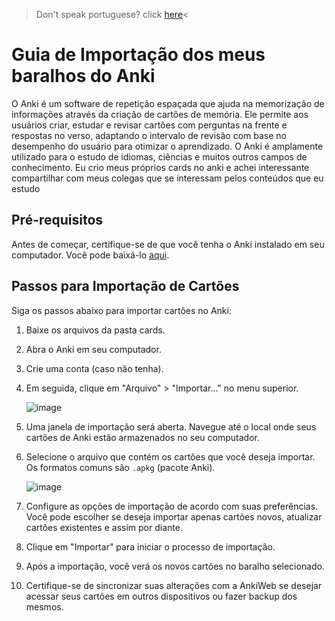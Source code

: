 >Don't speak portuguese? click [here](README-EN.md)<
# Guia de Importação dos meus baralhos do Anki

O Anki é um software de repetição espaçada que ajuda na memorização de informações através da criação de cartões de memória.
Ele permite aos usuários criar, estudar e revisar cartões com perguntas na frente e respostas no verso, adaptando o intervalo 
de revisão com base no desempenho do usuário para otimizar o aprendizado. O Anki é amplamente utilizado para o estudo de idiomas,
ciências e muitos outros campos de conhecimento. Eu crio meus próprios cards no anki e achei interessante compartilhar com meus colegas que 
se interessam pelos conteúdos que eu estudo

## Pré-requisitos

Antes de começar, certifique-se de que você tenha o Anki instalado em seu computador. Você pode baixá-lo [aqui](https://apps.ankiweb.net/).

## Passos para Importação de Cartões

Siga os passos abaixo para importar cartões no Anki:
1. Baixe os arquivos da pasta cards.

2. Abra o Anki em seu computador.

3. Crie uma conta (caso não tenha).
   
3. Em seguida, clique em "Arquivo" > "Importar..." no menu superior.

    ![image](https://github.com/vinimeneses/my-anki-decks/assets/142733323/544a4f1f-97d8-44f9-a160-7daf4cec8e30)

5. Uma janela de importação será aberta. Navegue até o local onde seus cartões de Anki estão armazenados no seu computador.

8. Selecione o arquivo que contém os cartões que você deseja importar. Os formatos comuns são `.apkg` (pacote Anki).

    ![image](https://github.com/vinimeneses/my-anki-decks/assets/142733323/2b9a4c81-cab6-4d89-8e3c-54eb42cb6e03)

10. Configure as opções de importação de acordo com suas preferências. Você pode escolher se deseja importar apenas cartões novos, atualizar cartões existentes e assim por diante.

11. Clique em "Importar" para iniciar o processo de importação.

12. Após a importação, você verá os novos cartões no baralho selecionado.

13. Certifique-se de sincronizar suas alterações com a AnkiWeb se desejar acessar seus cartões em outros dispositivos ou fazer backup dos mesmos.

